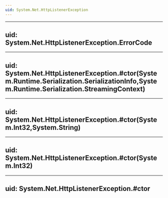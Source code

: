 ```yaml
---
uid: System.Net.HttpListenerException
---
```


---
uid: System.Net.HttpListenerException.ErrorCode
---

---
uid: System.Net.HttpListenerException.#ctor(System.Runtime.Serialization.SerializationInfo,System.Runtime.Serialization.StreamingContext)
---

---
uid: System.Net.HttpListenerException.#ctor(System.Int32,System.String)
---

---
uid: System.Net.HttpListenerException.#ctor(System.Int32)
---

---
uid: System.Net.HttpListenerException.#ctor
---
